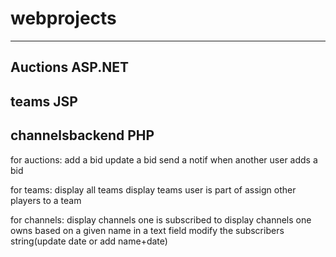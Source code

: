 # webprojects
---------------
Auctions ASP.NET
---------------
teams JSP
---------------
channelsbackend PHP
---------------

for auctions:
  add a bid
  update a bid
  send a notif when another user adds a bid
  
for teams:
  display all teams
  display teams user is part of
  assign other players to a team
  
for channels:
  display channels one is subscribed to
  display channels one owns based on a given name in a text field
  modify the subscribers string(update date or add name+date)
